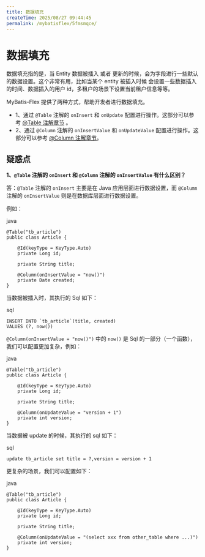 ```yaml
---
title: 数据填充
createTime: 2025/08/27 09:44:45
permalink: /mybatisflex/5fmsmqce/
---
```

# 数据填充

数据填充指的是，当 Entity 数据被插入 或者 更新的时候，会为字段进行一些默认的数据设置。这个非常有用，比如当某个 entity 被插入时候 会设置一些数据插入的时间、数据插入的用户 id，多租户的场景下设置当前租户信息等等。

MyBatis-Flex 提供了两种方式，帮助开发者进行数据填充。

- 1、通过 `@Table` 注解的 `onInsert` 和 `onUpdate` 配置进行操作。这部分可以参考 [@Table 注解章节](https://mybatis-flex.com/zh/core/table.html) 。
- 2、通过 `@Column` 注解的 `onInsertValue` 和 `onUpdateValue` 配置进行操作。这部分可以参考 [@Column 注解章节](https://mybatis-flex.com/zh/core/column.html)。

## 疑惑点

**1、`@Table` 注解的 `onInsert` 和 `@Column` 注解的 `onInsertValue` 有什么区别？**

答：`@Table` 注解的 `onInsert` 主要是在 Java 应用层面进行数据设置，而 `@Column` 注解的 `onInsertValue` 则是在数据库层面进行数据设置。

例如：

java

```
@Table("tb_article")
public class Article {

    @Id(keyType = KeyType.Auto)
    private Long id;

    private String title;
    
    @Column(onInsertValue = "now()")
    private Date created;
}
```

当数据被插入时，其执行的 Sql 如下：

sql

```
INSERT INTO `tb_article`(title, created)
VALUES (?, now())
```

`@Column(onInsertValue = "now()")` 中的 `now()` 是 Sql 的一部分（一个函数），我们可以配置更加复杂，例如：

java

```
@Table("tb_article")
public class Article {

    @Id(keyType = KeyType.Auto)
    private Long id;

    private String title;
    
    @Column(onUpdateValue = "version + 1")
    private int version;
}
```

当数据被 update 的时候，其执行的 sql 如下：

sql

```
update tb_article set title = ?,version = version + 1
```

更复杂的场景，我们可以配置如下：

java

```
@Table("tb_article")
public class Article {

    @Id(keyType = KeyType.Auto)
    private Long id;

    private String title;
    
    @Column(onUpdateValue = "(select xxx from other_table where ...)")
    private int version;
}
```

